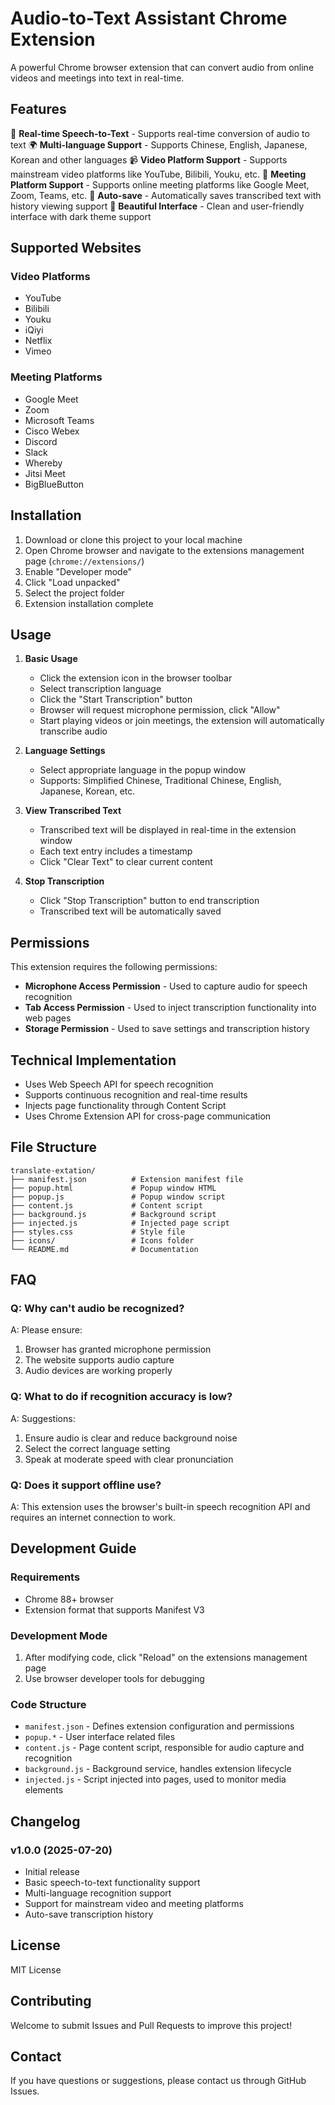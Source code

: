 # Audio-to-Text Assistant Chrome Extension

A powerful Chrome browser extension that can convert audio from online videos and meetings into text in real-time.

## Features

🎵 **Real-time Speech-to-Text** - Supports real-time conversion of audio to text
🌍 **Multi-language Support** - Supports Chinese, English, Japanese, Korean and other languages
📹 **Video Platform Support** - Supports mainstream video platforms like YouTube, Bilibili, Youku, etc.
💼 **Meeting Platform Support** - Supports online meeting platforms like Google Meet, Zoom, Teams, etc.
💾 **Auto-save** - Automatically saves transcribed text with history viewing support
🎨 **Beautiful Interface** - Clean and user-friendly interface with dark theme support

## Supported Websites

### Video Platforms

- YouTube
- Bilibili
- Youku
- iQiyi
- Netflix
- Vimeo

### Meeting Platforms

- Google Meet
- Zoom
- Microsoft Teams
- Cisco Webex
- Discord
- Slack
- Whereby
- Jitsi Meet
- BigBlueButton

## Installation

1. Download or clone this project to your local machine
2. Open Chrome browser and navigate to the extensions management page (`chrome://extensions/`)
3. Enable "Developer mode"
4. Click "Load unpacked"
5. Select the project folder
6. Extension installation complete

## Usage

1. **Basic Usage**
   - Click the extension icon in the browser toolbar
   - Select transcription language
   - Click the "Start Transcription" button
   - Browser will request microphone permission, click "Allow"
   - Start playing videos or join meetings, the extension will automatically transcribe audio

2. **Language Settings**
   - Select appropriate language in the popup window
   - Supports: Simplified Chinese, Traditional Chinese, English, Japanese, Korean, etc.

3. **View Transcribed Text**
   - Transcribed text will be displayed in real-time in the extension window
   - Each text entry includes a timestamp
   - Click "Clear Text" to clear current content

4. **Stop Transcription**
   - Click "Stop Transcription" button to end transcription
   - Transcribed text will be automatically saved

## Permissions

This extension requires the following permissions:

- **Microphone Access Permission** - Used to capture audio for speech recognition
- **Tab Access Permission** - Used to inject transcription functionality into web pages
- **Storage Permission** - Used to save settings and transcription history

## Technical Implementation

- Uses Web Speech API for speech recognition
- Supports continuous recognition and real-time results
- Injects page functionality through Content Script
- Uses Chrome Extension API for cross-page communication

## File Structure

```text
translate-extation/
├── manifest.json          # Extension manifest file
├── popup.html             # Popup window HTML
├── popup.js               # Popup window script
├── content.js             # Content script
├── background.js          # Background script
├── injected.js            # Injected page script
├── styles.css             # Style file
├── icons/                 # Icons folder
└── README.md              # Documentation
```

## FAQ

### Q: Why can't audio be recognized?

A: Please ensure:

1. Browser has granted microphone permission
2. The website supports audio capture
3. Audio devices are working properly

### Q: What to do if recognition accuracy is low?

A: Suggestions:

1. Ensure audio is clear and reduce background noise
2. Select the correct language setting
3. Speak at moderate speed with clear pronunciation

### Q: Does it support offline use?

A: This extension uses the browser's built-in speech recognition API and requires an internet connection to work.

## Development Guide

### Requirements

- Chrome 88+ browser
- Extension format that supports Manifest V3

### Development Mode

1. After modifying code, click "Reload" on the extensions management page
2. Use browser developer tools for debugging

### Code Structure

- `manifest.json` - Defines extension configuration and permissions
- `popup.*` - User interface related files
- `content.js` - Page content script, responsible for audio capture and recognition
- `background.js` - Background service, handles extension lifecycle
- `injected.js` - Script injected into pages, used to monitor media elements

## Changelog

### v1.0.0 (2025-07-20)

- Initial release
- Basic speech-to-text functionality support
- Multi-language recognition support
- Support for mainstream video and meeting platforms
- Auto-save transcription history

## License

MIT License

## Contributing

Welcome to submit Issues and Pull Requests to improve this project!

## Contact

If you have questions or suggestions, please contact us through GitHub Issues.
